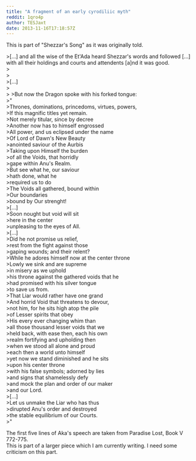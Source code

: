 ```yaml
---
title: "A fragment of an early cyrodiliic myth"
reddit: 1qro4p
author: TESJaxt
date: 2013-11-16T17:18:57Z
---
```


This is part of "Shezzar's Song" as it was originally told.

&gt;[...] and all the wise of the Et'Ada heard Shezzar's words and followed     [...] with all their holdings and courts and attendents [a]nd it was good.    
&gt;    
&gt;    
&gt;[...]    
&gt;    
&gt;
&gt;But now the Dragon spoke with his forked tongue:    
&gt;"    
&gt;Thrones, dominations, princedoms, virtues, powers,    
&gt;If this magnific titles yet remain.    
&gt;Not merely titular, since by decree    
&gt;Another now has to himself engrossed    
&gt;All power, and us eclipsed under the name    
&gt;Of Lord of Dawn's New Beauty    
&gt;anointed saviour of the Aurbis    
&gt;Taking upon Himself the burden    
&gt;of all the Voids, that horridly    
&gt;gape within Anu's Realm.    
&gt;But see what he, our saviour    
&gt;hath done, what he    
&gt;required us to do    
&gt;The Voids all gathered, bound within    
&gt;Our boundaries    
&gt;bound by Our strenght!    
&gt;[...]    
&gt;Soon nought but void will sit     
&gt;here in the center     
&gt;unpleasing to the eyes of All.    
&gt;[...]    
&gt;Did he not promise us relief,    
&gt;rest from the fight against those    
&gt;gaping wounds; and their relent?    
&gt;While he adores himself now at the center throne    
&gt;Lowly we sink and are supreme    
&gt;in misery as we uphold    
&gt;his throne against the gathered voids that he    
&gt;had promised with his silver tongue    
&gt;to save us from.    
&gt;That Liar would rather have one grand    
&gt;And horrid Void that threatens to devour,    
&gt;not him, for he sits high atop the pile    
&gt;of Lesser spirits that obey    
&gt;His every ever changing whim than    
&gt;all those thousand lesser voids that we    
&gt;held back, with ease then, each his own    
&gt;realm fortifying and upholding then    
&gt;when we stood all alone and proud    
&gt;each then a world unto himself    
&gt;yet now we stand diminished and he sits    
&gt;upon his center throne    
&gt;with his false symbols; adorned by lies        
&gt;and signs that shamelessly defy       
&gt;and mock the plan and order of our maker    
&gt;and our Lord.    
&gt;[...]           
&gt;Let us unmake the Liar who has thus        
&gt;dirupted Anu's order and destroyed      
&gt;the stable equilibrium of our Courts.      
&gt;"     
     
The first five lines of Aka's speech are taken from Paradise Lost, Book V 772-775.                              
This is part of a larger piece which I am currently writing. I need some criticism on this part.         
 

